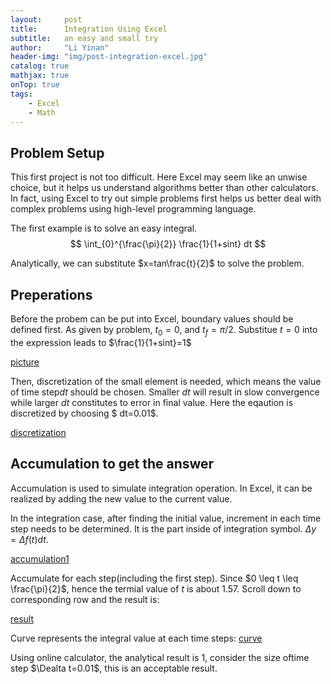 ```yaml
---
layout:     post
title:      Integration Using Excel
subtitle:   an easy and small try
author:     "Li Yinan"
header-img: "img/post-integration-excel.jpg"
catalog: true
mathjax: true
onTop: true
tags:
    - Excel
    - Math
---
```


## Problem Setup
This first project is not too difficult. Here Excel may seem like an unwise choice, but it helps us understand algorithms better than other calculators. In fact, using Excel to try out simple problems first helps us better deal with complex problems using high-level programming language.

The first example is to solve an easy integral.
$$
\int_{0}^{\frac{\pi}{2}} \frac{1}{1+sint} dt
$$

Analytically, we can substitute $x=tan\frac{t}{2}$ to solve the problem.

## Preperations
Before the probem can be put into Excel, boundary values should be defined first. As given by problem, $t_{0}=0$, and $t_{f}=\pi/2$. Substitue $t=0$ into the expression leads to $\frac{1}{1+sint}=1$

[picture](img\in-post\post-integration-excel\initial-value.png)

Then, discretization of the small element is needed, which means the value of time step$dt$ should be chosen. Smaller $dt$ will result in slow convergence while larger $dt$ constitutes to error in final value. Here the eqaution is discretized by choosing $ dt=0.01$.

[discretization](img\in-post\post-integration-excel\discretization.png)

## Accumulation to get the answer
Accumulation is used to simulate integration operation. In Excel, it can be realized by adding the new value to the current value.

In the integration case, after finding the initial value, increment in each time step needs to be determined. It is the part inside of integration symbol.  $\Delta y=\Delta f(t)dt$. 

[accumulation1](img\in-post\post-integration-excel\accumulation1.png)

Accumulate for each step(including the first step). Since $0 \leq t \leq \frac{\pi}{2}$, hence the termial value of $t$ is about 1.57. Scroll down to corresponding row and the result is: 

[result](img\in-post\post-integration-excel\result.png)

Curve represents the integral value at each time steps:
[curve](img\in-post\post-integration-excel\curve.jpg)

Using online calculator, the analytical result is 1, consider the size oftime step $\Dealta t=0.01$, this is an acceptable result. 